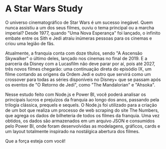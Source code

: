 # A Star Wars Study

O universo cinematográfico de Star Wars é um sucesso inegável. Quem nunca assistiu a um dos seus filmes, ouviu o tema principal ou a marcha imperial? Desde 1977, quando "Uma Nova Esperança" foi lançado, o infinito embate entre os Sith e Jedi atraiu inúmeras pessoas para os cinemas e criou uma legião de fãs.

Atualmente, a franquia conta com doze títulos, sendo "A Ascensão Skywalker" o último deles, lançado nos cinemas no final de 2019. E a parceria da Disney com a Lucasfilm não deve parar por aí, pois até 2027, três novos filmes chegarão: uma continuação direta do episódio IX, um filme contando as origens da Ordem Jedi e outro que servirá como um crossover para todas as séries disponíveis no Disney+ que se passam após os eventos de "O Retorno de Jedi", como "The Mandalorian" e "Ahsoka".

Nesse estudo feito com Node.js e Power BI, você poderá analisar os principais lucros e prejuízos da franquia ao longo dos anos, passando pela trilogia clássica, prequels e sequels. O Node.js foi utilizado para a criação de um bot que realiza um processo de web scraping do site The Numbers, que agrega os dados de bilheteria de todos os filmes da franquia. Uma vez obtidos, os dados são armazenados em um arquivo JSON e consumidos pelo Power BI, onde foram desenvolvidas as modelagens, gráficos, cards e um layout totalmente inspirado na nostálgica abertura dos filmes.

Que a força esteja com você!
